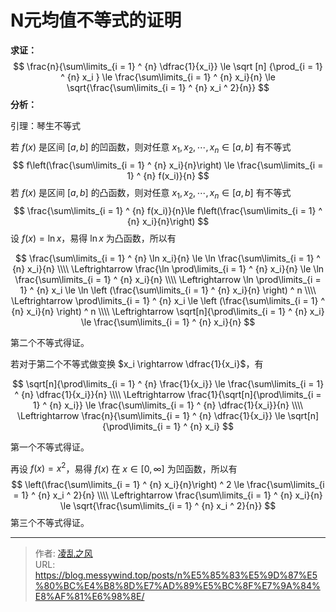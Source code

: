 # N元均值不等式的证明


**求证：**
$$
\frac{n}{\sum\limits_{i = 1} ^ {n} \dfrac{1}{x_i}} \le  \sqrt [n] {\prod_{i = 1} ^ {n} x_i } \le \frac{\sum\limits_{i = 1} ^ {n} x_i}{n} \le \sqrt{\frac{\sum\limits_{i = 1} ^ {n} x_i ^ 2}{n}}
$$
**分析：**

引理：琴生不等式

若 $f(x)$ 是区间 $[a,b]$ 的凹函数，则对任意 $x_1,x_2,\cdots,x_n \in [a,b]$ 有不等式
$$
f\left(\frac{\sum\limits_{i = 1} ^ {n} x_i}{n}\right) \le \frac{\sum\limits_{i = 1} ^ {n} f(x_i)}{n}
$$
若 $f(x)$ 是区间 $[a,b]$ 的凸函数，则对任意 $x_1,x_2,\cdots,x_n \in [a,b]$ 有不等式
$$
\frac{\sum\limits_{i = 1} ^ {n} f(x_i)}{n}\le f\left(\frac{\sum\limits_{i = 1} ^ {n} x_i}{n}\right)
$$
设 $f(x) = \ln x$，易得 $\ln x$ 为凸函数，所以有

$$
 \frac{\sum\limits_{i = 1} ^ {n} \ln x_i}{n} \le \ln \frac{\sum\limits_{i = 1} ^ {n} x_i}{n} \\\\
\Leftrightarrow \frac{\ln \prod\limits_{i = 1} ^ {n} x_i}{n} \le \ln \frac{\sum\limits_{i = 1} ^ {n} x_i}{n} \\\\
\Leftrightarrow \ln \prod\limits_{i = 1} ^ {n} x_i \le \ln \left (\frac{\sum\limits_{i = 1} ^ {n} x_i}{n} \right) ^ n \\\\
\Leftrightarrow \prod\limits_{i = 1} ^ {n} x_i \le \left (\frac{\sum\limits_{i = 1} ^ {n} x_i}{n} \right) ^ n \\\\
\Leftrightarrow \sqrt[n]{\prod\limits_{i = 1} ^ {n} x_i} \le \frac{\sum\limits_{i = 1} ^ {n} x_i}{n}
$$

第二个不等式得证。

若对于第二个不等式做变换 $x_i \rightarrow \dfrac{1}{x_i}$，有

$$
 \sqrt[n]{\prod\limits_{i = 1} ^ {n} \frac{1}{x_i}} \le \frac{\sum\limits_{i = 1} ^ {n} \dfrac{1}{x_i}}{n} \\\\
\Leftrightarrow \frac{1}{\sqrt[n]{\prod\limits_{i = 1} ^ {n} x_i}} \le \frac{\sum\limits_{i = 1} ^ {n} \dfrac{1}{x_i}}{n} \\\\
\Leftrightarrow \frac{n}{\sum\limits_{i = 1} ^ {n} \dfrac{1}{x_i}} \le \sqrt[n]{\prod\limits_{i = 1} ^ {n} x_i}
$$

第一个不等式得证。

再设 $f(x) = x ^ 2$，易得 $f(x)$ 在 $x \in [0, \infty]$ 为凹函数，所以有
$$
 \left(\frac{\sum\limits_{i = 1} ^ {n} x_i}{n}\right) ^ 2 \le \frac{\sum\limits_{i = 1} ^ {n} x_i ^ 2}{n} \\\\
\Leftrightarrow \frac{\sum\limits_{i = 1} ^ {n} x_i}{n} \le \sqrt{\frac{\sum\limits_{i = 1} ^ {n} x_i ^ 2}{n}}
$$
第三个不等式得证。

---

> 作者: [凌乱之风](https://github.com/messywind)  
> URL: https://blog.messywind.top/posts/n%E5%85%83%E5%9D%87%E5%80%BC%E4%B8%8D%E7%AD%89%E5%BC%8F%E7%9A%84%E8%AF%81%E6%98%8E/  

